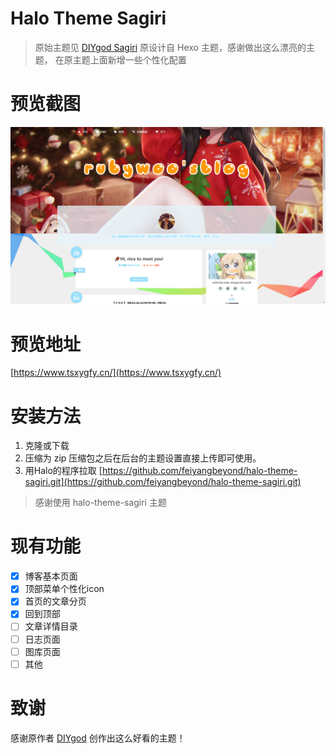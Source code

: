 # Halo Theme Sagiri
> 原始主题见 [DIYgod Sagiri](https://github.com/DIYgod/hexo-theme-sagiri) 原设计自 Hexo 主题，感谢做出这么漂亮的主题， 在原主题上面新增一些个性化配置

# 预览截图
![预览](./screenshot.png)

# 预览地址
[https://www.tsxygfy.cn/](https://www.tsxygfy.cn/)
# 安装方法
1. 克隆或下载
2. 压缩为 zip 压缩包之后在后台的主题设置直接上传即可使用。
3. 用Halo的程序拉取 [https://github.com/feiyangbeyond/halo-theme-sagiri.git](https://github.com/feiyangbeyond/halo-theme-sagiri.git)
> 感谢使用 halo-theme-sagiri 主题

# 现有功能
- [x] 博客基本页面
- [x] 顶部菜单个性化icon
- [x] 首页的文章分页
- [x] 回到顶部
- [ ] 文章详情目录
- [ ] 日志页面
- [ ] 图库页面
- [ ] 其他

# 致谢
感谢原作者 [DIYgod](https://diygod.me) 创作出这么好看的主题！
